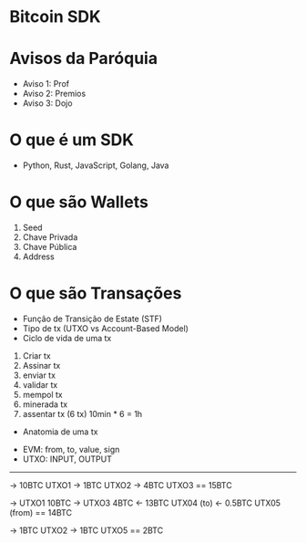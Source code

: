 # Bitcoin SDK

# Avisos da Paróquia

- Aviso 1: Prof
- Aviso 2: Premios
- Aviso 3: Dojo

# O que é um SDK

- Python, Rust, JavaScript, Golang, Java

# O que são Wallets

1. Seed
2. Chave Privada
3. Chave Pública
4. Address

# O que são Transações

- Função de Transição de Estate (STF)
- Tipo de tx (UTXO vs Account-Based Model)
- Ciclo de vida de uma tx

1. Criar tx
2. Assinar tx
3. enviar tx
4. validar tx
5. mempol tx
6. minerada tx
7. assentar tx (6 tx) 10min * 6 = 1h

- Anatomia de uma tx

* EVM: from, to, value, sign
* UTXO: INPUT, OUTPUT



---

-> 10BTC UTXO1
-> 1BTC  UTXO2
-> 4BTC  UTXO3
== 15BTC

-> UTXO1 10BTC
-> UTXO3 4BTC
<- 13BTC UTX04 (to)
<- 0.5BTC UTX05 (from)
== 14BTC

-> 1BTC UTXO2
-> 1BTC UTXO5
== 2BTC